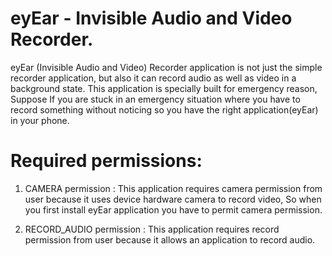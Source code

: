 # eyEar - Invisible Audio and Video Recorder.

eyEar (Invisible Audio and Video) Recorder application is not just the simple recorder application, but also it can record audio as well as video in a background state. This application is specially built for emergency reason, Suppose If you are stuck in an emergency  situation where you have to record something without noticing so you have the right application(eyEar) in your phone.

# Required permissions:
1) CAMERA permission : 
                      This application requires camera permission from user because it uses device hardware camera to record video, So when you first install eyEar application you have to permit camera permission.
                      
2) RECORD_AUDIO permission : 
                      This application requires record permission from user because it allows an application to record audio.

